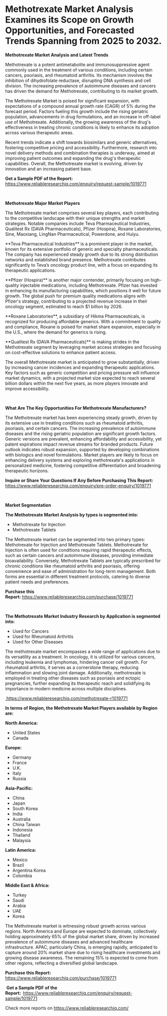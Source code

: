 <p><h1>Methotrexate Market Analysis Examines its Scope on Growth Opportunities, and Forecasted Trends Spanning from 2025 to 2032.</h1></p><p><strong>Methotrexate Market Analysis and Latest Trends</strong></p>
<p><p>Methotrexate is a potent antimetabolite and immunosuppressive agent commonly used in the treatment of various conditions, including certain cancers, psoriasis, and rheumatoid arthritis. Its mechanism involves the inhibition of dihydrofolate reductase, disrupting DNA synthesis and cell division. The increasing prevalence of autoimmune diseases and cancers has driven the demand for Methotrexate, contributing to its market growth.</p><p>The Methotrexate Market is poised for significant expansion, with expectations of a compound annual growth rate (CAGR) of 5% during the forecast period. Factors fueling this growth include the rising geriatric population, advancements in drug formulations, and an increase in off-label use of Methotrexate. Additionally, the growing awareness of the drug's effectiveness in treating chronic conditions is likely to enhance its adoption across various therapeutic areas.</p><p>Recent trends indicate a shift towards biosimilars and generic alternatives, fostering competitive pricing and accessibility. Furthermore, research into novel delivery methods and combination therapies is underway, aimed at improving patient outcomes and expanding the drug's therapeutic capabilities. Overall, the Methotrexate market is evolving, driven by innovation and an increasing patient base.</p></p>
<p><strong>Get a Sample PDF of the Report:&nbsp;</strong> <a href="https://www.reliableresearchiq.com/enquiry/request-sample/1019771?utm_campaign=3356&utm_medium=2&utm_source=Github&utm_content=ia&utm_term=08032025&utm_id=methotrexate">https://www.reliableresearchiq.com/enquiry/request-sample/1019771</a></p>
<p>&nbsp;</p>
<p><strong>Methotrexate Major Market Players</strong></p>
<p><p>The Methotrexate market comprises several key players, each contributing to the competitive landscape with their unique strengths and market strategies. Notable companies include Teva Pharmaceutical Industries, Qualitest Rx (DAVA Pharmaceuticals), Pfizer (Hospira), Roxane Laboratories, Sine, Maoxiang, LingNan Pharmaceutical, Powerdone, and Huiyu.</p><p>**Teva Pharmaceutical Industries** is a prominent player in the market, known for its extensive portfolio of generic and specialty pharmaceuticals. The company has experienced steady growth due to its strong distribution networks and established brand presence. Methotrexate contributes significantly to Teva’s oncology product line, with a focus on expanding its therapeutic applications.</p><p>**Pfizer (Hospira)** is another major contender, primarily focusing on high-quality injectable medications, including Methotrexate. Pfizer has invested in enhancing its manufacturing capabilities, which positions it well for future growth. The global push for premium quality medications aligns with Pfizer's strategy, contributing to a projected revenue increase in their oncology segment, estimated to reach $1 billion by 2026.</p><p>**Roxane Laboratories**, a subsidiary of Hikma Pharmaceuticals, is recognized for producing affordable generics. With a commitment to quality and compliance, Roxane is poised for market share expansion, especially in the U.S., where the demand for generics is rising.</p><p>**Qualitest Rx (DAVA Pharmaceuticals)** is making strides in the Methotrexate segment by leveraging market access strategies and focusing on cost-effective solutions to enhance patient access.</p><p>The overall Methotrexate market is anticipated to grow substantially, driven by increasing cancer incidences and expanding therapeutic applications. Key factors such as generic competition and pricing pressure will influence market dynamics, with a projected market size expected to reach several billion dollars within the next five years, as more players innovate and improve accessibility.</p></p>
<p>&nbsp;</p>
<p><strong>What Are The Key Opportunities For Methotrexate Manufacturers?</strong></p>
<p><p>The Methotrexate market has been experiencing steady growth, driven by its extensive use in treating conditions such as rheumatoid arthritis, psoriasis, and certain cancers. The increasing prevalence of autoimmune diseases and the rising geriatric population are significant growth factors. Generic versions are prevalent, enhancing affordability and accessibility, yet patent expirations impact revenue streams for branded products. Future outlook indicates robust expansion, supported by developing combinations with biologics and novel formulations. Market players are likely to focus on enhancing delivery systems and exploring methotrexate's applications in personalized medicine, fostering competitive differentiation and broadening therapeutic horizons.</p></p>
<p><strong>Inquire or Share Your Questions If Any Before Purchasing This Report:</strong> <a href="https://www.reliableresearchiq.com/enquiry/pre-order-enquiry/1019771?utm_campaign=3356&utm_medium=2&utm_source=Github&utm_content=ia&utm_term=08032025&utm_id=methotrexate">https://www.reliableresearchiq.com/enquiry/pre-order-enquiry/1019771</a></p>
<p>&nbsp;</p>
<p><strong>Market Segmentation</strong></p>
<p><strong>The Methotrexate Market Analysis by types is segmented into:</strong></p>
<p><ul><li>Methotrexate for Injection</li><li>Methotrexate Tablets</li></ul></p>
<p><p>The Methotrexate market can be segmented into two primary types: Methotrexate for Injection and Methotrexate Tablets. Methotrexate for Injection is often used for conditions requiring rapid therapeutic effects, such as certain cancers and autoimmune diseases, providing immediate bioavailability. Conversely, Methotrexate Tablets are typically prescribed for chronic conditions like rheumatoid arthritis and psoriasis, offering convenience and ease of administration for long-term management. Both forms are essential in different treatment protocols, catering to diverse patient needs and preferences.</p></p>
<p><strong>Purchase this Report:&nbsp;</strong><a href="https://www.reliableresearchiq.com/purchase/1019771?utm_campaign=3356&utm_medium=2&utm_source=Github&utm_content=ia&utm_term=08032025&utm_id=methotrexate">https://www.reliableresearchiq.com/purchase/1019771</a></p>
<p>&nbsp;</p>
<p><strong>The Methotrexate Market Industry Research by Application is segmented into:</strong></p>
<p><ul><li>Used for Cancers</li><li>Used for Rheumatoid Arthritis</li><li>Used for Other Diseases</li></ul></p>
<p><p>The methotrexate market encompasses a wide range of applications due to its versatility as a treatment. In oncology, it is utilized for various cancers, including leukemia and lymphomas, hindering cancer cell growth. For rheumatoid arthritis, it serves as a cornerstone therapy, reducing inflammation and slowing joint damage. Additionally, methotrexate is employed in treating other diseases such as psoriasis and ectopic pregnancies, further expanding its therapeutic reach and solidifying its importance in modern medicine across multiple disciplines.</p></p>
<p><a href="https://www.reliableresearchiq.com/methotrexate-r1019771?utm_campaign=3356&utm_medium=2&utm_source=Github&utm_content=ia&utm_term=08032025&utm_id=methotrexate">&nbsp;https://www.reliableresearchiq.com/methotrexate-r1019771</a></p>
<p><strong>In terms of Region, the Methotrexate Market Players available by Region are:</strong></p>
<p>
    <p> <strong> North America: </strong>
        <ul>
            <li>United States</li>
            <li>Canada</li>
        </ul>
        </p> 
    <p> <strong> Europe: </strong>
        <ul>
            <li>Germany</li>
            <li>France</li>
            <li>U.K.</li>
            <li>Italy</li>
            <li>Russia</li>
        </ul>
        </p> 
    <p> <strong> Asia-Pacific: </strong>
        <ul>
            <li>China</li>
            <li>Japan</li>
            <li>South Korea</li>
            <li>India</li>
            <li>Australia</li>
            <li>China Taiwan</li>
            <li>Indonesia</li>
            <li>Thailand</li>
            <li>Malaysia</li>
        </ul>
        </p> 
    <p> <strong> Latin America: </strong>
        <ul>
            <li>Mexico</li>
            <li>Brazil</li>
            <li>Argentina Korea</li>
            <li>Colombia</li>
        </ul>
        </p> 
    <p> <strong> Middle East & Africa: </strong>
        <ul>
            <li>Turkey</li>
            <li>Saudi</li>
            <li>Arabia</li>
            <li>UAE</li>
            <li>Korea</li>
        </ul>
    </p>
    </p>
<p><p>The Methotrexate market is witnessing robust growth across various regions. North America and Europe are expected to dominate, collectively holding approximately 65% of the global market share, driven by increased prevalence of autoimmune diseases and advanced healthcare infrastructure. APAC, particularly China, is emerging rapidly, anticipated to capture around 20% market share due to rising healthcare investments and growing disease awareness. The remaining 15% is expected to come from other regions, reflecting a diversified global landscape.</p></p>
<p><strong>Purchase this Report: </strong><a href="https://www.reliableresearchiq.com/purchase/1019771?utm_campaign=3356&utm_medium=2&utm_source=Github&utm_content=ia&utm_term=08032025&utm_id=methotrexate">https://www.reliableresearchiq.com/purchase/1019771</a></p>
<p>&nbsp;<strong>Get a Sample PDF of the Report:&nbsp;&nbsp;</strong><a href="https://www.reliableresearchiq.com/enquiry/request-sample/1019771?utm_campaign=3356&utm_medium=2&utm_source=Github&utm_content=ia&utm_term=08032025&utm_id=methotrexate">https://www.reliableresearchiq.com/enquiry/request-sample/1019771</a></p>
<p><strong></strong></p>
<p>Check more reports on <a href="https://www.reliableresearchiq.com/?utm_campaign=3356&utm_medium=2&utm_source=Github&utm_content=ia&utm_term=08032025&utm_id=methotrexate">https://www.reliableresearchiq.com/</a></p>